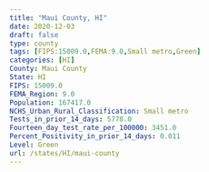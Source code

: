 ```yaml
---
title: "Maui County, HI"
date: 2020-12-03
draft: false
type: county
tags: [FIPS:15009.0,FEMA:9.0,Small metro,Green]
categories: [HI]
County: Maui County
State: HI
FIPS: 15009.0
FEMA_Region: 9.0
Population: 167417.0
NCHS_Urban_Rural_Classification: Small metro
Tests_in_prior_14_days: 5778.0
Fourteen_day_test_rate_per_100000: 3451.0
Percent_Positivity_in_prior_14_days: 0.011
Level: Green
url: /states/HI/maui-county
---
```



